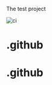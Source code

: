 The test project

![ci](https://github.com/veltzer/test/workflows/ci/badge.svg)
# .github
# .github
